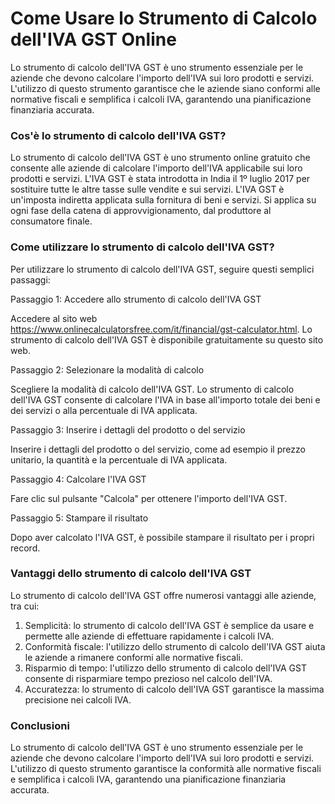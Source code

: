 Come Usare lo Strumento di Calcolo dell'IVA GST Online
======================================================

Lo strumento di calcolo dell'IVA GST è uno strumento essenziale per le aziende che devono calcolare l'importo dell'IVA sui loro prodotti e servizi. L'utilizzo di questo strumento garantisce che le aziende siano conformi alle normative fiscali e semplifica i calcoli IVA, garantendo una pianificazione finanziaria accurata.

### Cos'è lo strumento di calcolo dell'IVA GST?

Lo strumento di calcolo dell'IVA GST è uno strumento online gratuito che consente alle aziende di calcolare l'importo dell'IVA applicabile sui loro prodotti e servizi. L'IVA GST è stata introdotta in India il 1º luglio 2017 per sostituire tutte le altre tasse sulle vendite e sui servizi. L'IVA GST è un'imposta indiretta applicata sulla fornitura di beni e servizi. Si applica su ogni fase della catena di approvvigionamento, dal produttore al consumatore finale.

### Come utilizzare lo strumento di calcolo dell'IVA GST?

Per utilizzare lo strumento di calcolo dell'IVA GST, seguire questi semplici passaggi:

Passaggio 1: Accedere allo strumento di calcolo dell'IVA GST

Accedere al sito web <https://www.onlinecalculatorsfree.com/it/financial/gst-calculator.html>. Lo strumento di calcolo dell'IVA GST è disponibile gratuitamente su questo sito web.

Passaggio 2: Selezionare la modalità di calcolo

Scegliere la modalità di calcolo dell'IVA GST. Lo strumento di calcolo dell'IVA GST consente di calcolare l'IVA in base all'importo totale dei beni e dei servizi o alla percentuale di IVA applicata.

Passaggio 3: Inserire i dettagli del prodotto o del servizio

Inserire i dettagli del prodotto o del servizio, come ad esempio il prezzo unitario, la quantità e la percentuale di IVA applicata.

Passaggio 4: Calcolare l'IVA GST

Fare clic sul pulsante "Calcola" per ottenere l'importo dell'IVA GST.

Passaggio 5: Stampare il risultato

Dopo aver calcolato l'IVA GST, è possibile stampare il risultato per i propri record.

### Vantaggi dello strumento di calcolo dell'IVA GST

Lo strumento di calcolo dell'IVA GST offre numerosi vantaggi alle aziende, tra cui:

1. Semplicità: lo strumento di calcolo dell'IVA GST è semplice da usare e permette alle aziende di effettuare rapidamente i calcoli IVA.
2. Conformità fiscale: l'utilizzo dello strumento di calcolo dell'IVA GST aiuta le aziende a rimanere conformi alle normative fiscali.
3. Risparmio di tempo: l'utilizzo dello strumento di calcolo dell'IVA GST consente di risparmiare tempo prezioso nel calcolo dell'IVA.
4. Accuratezza: lo strumento di calcolo dell'IVA GST garantisce la massima precisione nei calcoli IVA.

### Conclusioni

Lo strumento di calcolo dell'IVA GST è uno strumento essenziale per le aziende che devono calcolare l'importo dell'IVA sui loro prodotti e servizi. L'utilizzo di questo strumento garantisce la conformità alle normative fiscali e semplifica i calcoli IVA, garantendo una pianificazione finanziaria accurata.